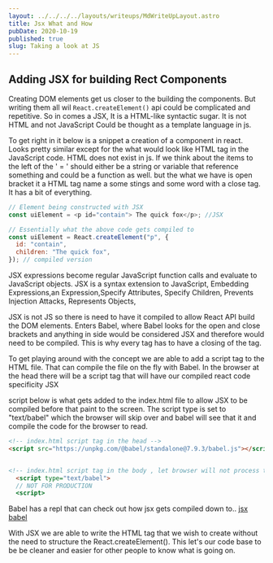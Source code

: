 ```yaml
---
layout: ../../../../layouts/writeups/MdWriteUpLayout.astro
title: Jsx What and How
pubDate: 2020-10-19
published: true
slug: Taking a look at JS
---
```


## Adding JSX for building Rect Components

Creating DOM elements get us closer to the building the components. But writing them all wil `React.createElement()` api could be complicated and repetitive. So in comes a JSX, It is a HTML-like syntactic sugar. It is not HTML and not JavaScript Could be thought as a template language in js.

To get right in it below is a snippet a creation of a component in react. Looks pretty similar except for the what would look like HTML tag in the JavaScript code. HTML does not exist in js. If we think about the items to the left of the ' = ' should either be a string or variable that reference something and could be a function as well. but the what we have is open bracket it a HTML tag name a some stings and some word with a close tag. It has a bit of everything.

```js
// Element being constructed with JSX
const uiElement = <p id="contain"> The quick fox</p>; //JSX

// Essentially what the above code gets compiled to
const uiElement = React.createElement("p", {
  id: "contain",
  children: "The quick fox",
}); // compiled version
```

JSX expressions become regular JavaScript function calls and evaluate to JavaScript objects. JSX is a syntax extension to JavaScript, Embedding Expressions,an Expression,Specify Attributes, Specify Children, Prevents Injection Attacks, Represents Objects,

JSX is not JS so there is need to have it compiled to allow React API build the DOM elements. Enters Babel, where Babel looks for the open and close brackets and anything in side would be considered JSX and therefore would need to be compiled. This is why every tag has to have a closing of the tag.

To get playing around with the concept we are able to add a script tag to the HTML file. That can compile the file on the fly with Babel. In the browser at the head there will be a script tag that will have our compiled react code specificity JSX

script below is what gets added to the index.html file to allow JSX to be compiled before that paint to the screen. The script type is set to "text/babel" which the browser will skip over and babel will see that it and compile the code for the browser to read.

```html
<!-- index.html script tag in the head -->
<script src="https://unpkg.com/@babel/standalone@7.9.3/babel.js"></script>


<!-- index.html script tag in the body , let browser will not process til babel compiles it, with correct type -->
  <script type="text/babel">
  // NOT FOR PRODUCTION
  <script>


```

Babel has a repl that can check out how jsx gets compiled down to..
[jsx babel](https://babeljs.io/repl#?browsers=defaults%2C%20not%20ie%2011%2C%20not%20ie_mob%2011&build=&builtIns=usage&spec=false&loose=false&code_lz=MYewdgzgLgBArgSxgXhgHgCYIG4D40QAOAhmLgBICmANtSGgPRGm7rNkDqIATtRo-3wMseAFBA&debug=false&forceAllTransforms=false&shippedProposals=false&circleciRepo=&evaluate=false&fileSize=false&timeTravel=false&sourceType=module&lineWrap=true&presets=react&prettier=true&targets=&version=7.11.6&externalPlugins=)

With JSX we are able to write the HTML tag that we wish to create without the need to structure the React.createElement(). This let's our code base to be be cleaner and easier for other people to know what is going on.
